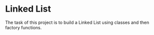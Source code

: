 # Linked List

The task of this project is to build a Linked List using classes and then factory functions. 